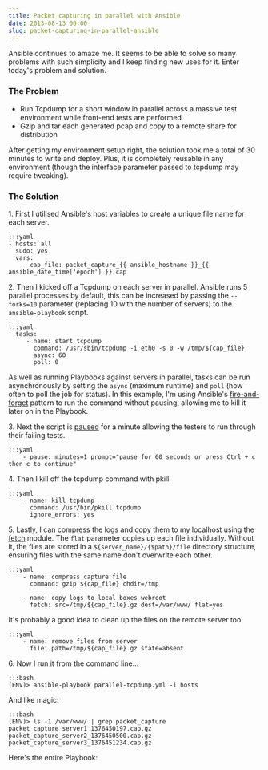 ```yaml
---
title: Packet capturing in parallel with Ansible
date: 2013-08-13 00:00
slug: packet-capturing-in-parallel-ansible
---
```


<a name="intro"></a>

<div class="intro">
Ansible continues to amaze me. It seems to be able to solve so many
problems with such simplicity and I keep finding new uses for it. Enter
today's problem and solution.
</div>

### The Problem

* Run Tcpdump for a short window in parallel across a massive test
    environment while front-end tests are performed
* Gzip and tar each generated pcap and copy to a remote share for
    distribution

After getting my environment setup right, the solution took me a total
of 30 minutes to write and deploy. Plus, it is completely reusable in
any environment (though the interface parameter passed to tcpdump may
require tweaking).

### The Solution

1\. First I utilised Ansible's host variables to create a unique file
name for each server.

    :::yaml
    - hosts: all
      sudo: yes
      vars:
          cap_file: packet_capture_{{ ansible_hostname }}_{{ ansible_date_time['epoch'] }}.cap

2\. Then I kicked off a Tcpdump on each server in parallel. Ansible
runs 5 parallel processes by default, this can be increased by passing
the `--forks=10` parameter (replacing 10 with the number of servers) to the `ansible-playbook` script.

    :::yaml
      tasks:
         - name: start tcpdump
           command: /usr/sbin/tcpdump -i eth0 -s 0 -w /tmp/${cap_file}
           async: 60
           poll: 0

As well as running Playbooks against servers in parallel, tasks can be
run asynchronously by setting the `async` (maximum runtime) and `poll`
(how often to poll the job for status). In this example, I'm using
Ansible's [fire-and-forget][] pattern to run the command without
pausing, allowing me to kill it later on in the Playbook.

3\. Next the script is [paused][] for a minute allowing the testers to
run through their failing tests.

    :::yaml
        - pause: minutes=1 prompt="pause for 60 seconds or press Ctrl + c then c to continue"

4\. Then I kill off the tcpdump command with pkill.

    :::yaml
        - name: kill tcpdump
          command: /usr/bin/pkill tcpdump
          ignore_errors: yes

5\. Lastly, I can compress the logs and copy them to my localhost using
the [fetch][] module. The `flat` parameter copies up each file
individually. Without it, the files are stored in a
`${server_name}/{$path}/file` directory structure, ensuring files with
the same name don't overwrite each other.

    :::yaml
        - name: compress capture file
          command: gzip ${cap_file} chdir=/tmp
     
        - name: copy logs to local boxes webroot
          fetch: src=/tmp/${cap_file}.gz dest=/var/www/ flat=yes

It's probably a good idea to clean up the files on the remote server
too.

    :::yaml
        - name: remove files from server
          file: path=/tmp/${cap_file}.gz state=absent

6\. Now I run it from the command line...

    :::bash
    (ENV)> ansible-playbook parallel-tcpdump.yml -i hosts

And like magic:

    :::bash
    (ENV)> ls -1 /var/www/ | grep packet_capture
    packet_capture_server1_1376450197.cap.gz
    packet_capture_server2_1376450500.cap.gz
    packet_capture_server3_1376451234.cap.gz

Here's the entire Playbook:

<script src="https://gist.github.com/lextoumbourou/7611499.js"></script>

  [fire-and-forget]: http://www.ansibleworks.com/docs/playbooks2.html#id19
  [paused]: http://www.ansibleworks.com/docs/modules.html#pause
  [fetch]: http://www.ansibleworks.com/docs/modules.html#fetch
  [And we out]: https://twitter.com/lexandstuff
  [comments powered by Disqus.]: http://disqus.com/?ref_noscript
  [comments powered by <span class="logo-disqus">Disqus</span>]: http://disqus.com
